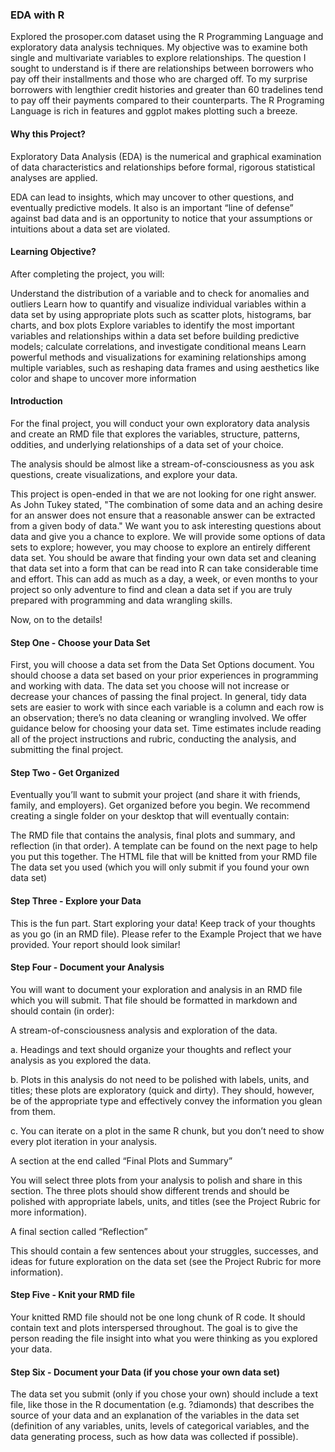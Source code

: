 
### EDA with R

Explored the prosoper.com dataset using the R Programming Language and exploratory data analysis techniques. My objective was to examine both single and multivariate variables to explore relationships. The question I sought to understand is if there are relationships between borrowers who pay off their installments and those who are charged off. To my surprise borrowers with lengthier credit histories and greater than 60 tradelines tend to pay off their payments compared to their counterparts. The R Programing Language is rich in features and ggplot makes plotting such a breeze.

#### Why this Project?

Exploratory Data Analysis (EDA) is the numerical and graphical examination of data characteristics and relationships before formal, rigorous statistical analyses are applied.

EDA can lead to insights, which may uncover to other questions, and eventually predictive models. It also is an important “line of defense” against bad data and is an opportunity to notice that your assumptions or intuitions about a data set are violated.

#### Learning Objective?

After completing the project, you will:

Understand the distribution of a variable and to check for anomalies and outliers
Learn how to quantify and visualize individual variables within a data set by using appropriate plots such as scatter plots, histograms, bar charts, and box plots
Explore variables to identify the most important variables and relationships within a data set before building predictive models; calculate correlations, and investigate conditional means
Learn powerful methods and visualizations for examining relationships among multiple variables, such as reshaping data frames and using aesthetics like color and shape to uncover more information

#### Introduction

For the final project, you will conduct your own exploratory data analysis and create an RMD file that explores the variables, structure, patterns, oddities, and underlying relationships of a data set of your choice.

The analysis should be almost like a stream-of-consciousness as you ask questions, create visualizations, and explore your data.

This project is open-ended in that we are not looking for one right answer. As John Tukey stated, "The combination of some data and an aching desire for an answer does not ensure that a reasonable answer can be extracted from a given body of data." We want you to ask interesting questions about data and give you a chance to explore. We will provide some options of data sets to explore; however, you may choose to explore an entirely different data set. You should be aware that finding your own data set and cleaning that data set into a form that can be read into R can take considerable time and effort. This can add as much as a day, a week, or even months to your project so only adventure to find and clean a data set if you are truly prepared with programming and data wrangling skills.

Now, on to the details!

#### Step One - Choose your Data Set

First, you will choose a data set from the Data Set Options document. You should choose a data set based on your prior experiences in programming and working with data. The data set you choose will not increase or decrease your chances of passing the final project. In general, tidy data sets are easier to work with since each variable is a column and each row is an observation; there’s no data cleaning or wrangling involved. We offer guidance below for choosing your data set. Time estimates include reading all of the project instructions and rubric, conducting the analysis, and submitting the final project.

#### Step Two - Get Organized

Eventually you’ll want to submit your project (and share it with friends, family, and employers). Get organized before you begin. We recommend creating a single folder on your desktop that will eventually contain:

The RMD file that contains the analysis, final plots and summary, and reflection (in that order). A template can be found on the next page to help you put this together.
The HTML file that will be knitted from your RMD file
The data set you used (which you will only submit if you found your own data set)

#### Step Three - Explore your Data

This is the fun part. Start exploring your data! Keep track of your thoughts as you go (in an RMD file). Please refer to the Example Project that we have provided. Your report should look similar!

#### Step Four - Document your Analysis

You will want to document your exploration and analysis in an RMD file which you will submit. That file should be formatted in markdown and should contain (in order):

A stream-of-consciousness analysis and exploration of the data.

a. Headings and text should organize your thoughts and reflect your analysis as you explored the data.

b. Plots in this analysis do not need to be polished with labels, units, and titles; these plots are exploratory (quick and dirty). They should, however, be of the appropriate type and effectively convey the information you glean from them.

c. You can iterate on a plot in the same R chunk, but you don’t need to show every plot iteration in your analysis.

A section at the end called “Final Plots and Summary”

You will select three plots from your analysis to polish and share in this section. The three plots should show different trends and should be polished with appropriate labels, units, and titles (see the Project Rubric for more information).

A final section called “Reflection”

This should contain a few sentences about your struggles, successes, and ideas for future exploration on the data set (see the Project Rubric for more information).

#### Step Five - Knit your RMD file

Your knitted RMD file should not be one long chunk of R code. It should contain text and plots interspersed throughout. The goal is to give the person reading the file insight into what you were thinking as you explored your data.

#### Step Six - Document your Data (if you chose your own data set)

The data set you submit (only if you chose your own) should include a text file, like those in the R documentation (e.g. ?diamonds) that describes the source of your data and an explanation of the variables in the data set (definition of any variables, units, levels of categorical variables, and the data generating process, such as how data was collected if possible).
